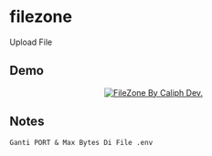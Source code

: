 # filezone
Upload File

## Demo
<p align="center">
<a href="//filezone.cf"><img alt="FileZone By Caliph Dev." src="http://uploader.caliph.my.id/file/j90jWxU2ENUjDVMZjSCw.png"></img></a>
</p>


## Notes
`Ganti PORT & Max Bytes Di File .env`
